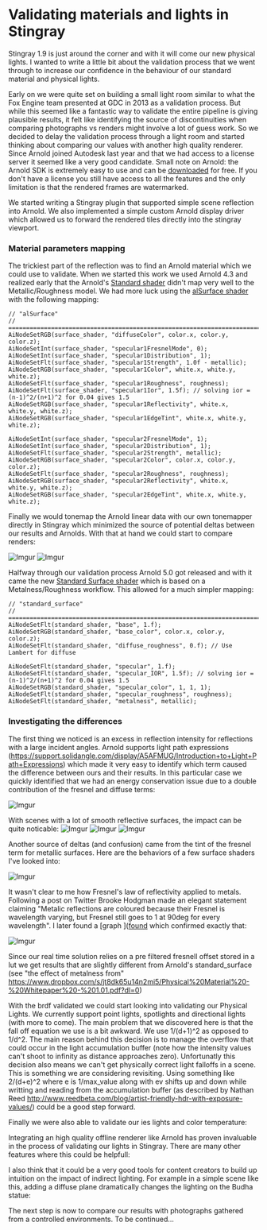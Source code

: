 # Validating materials and lights in Stingray #
Stingray 1.9 is just around the corner and with it will come our new physical lights. I wanted to write a little bit about the validation process that we went through to increase our confidence in the behaviour of our standard material and physical lights.

Early on we were quite set on building a small light room similar to what the Fox Engine team presented at GDC in 2013 as a validation process. But while this seemed like a fantastic way to validate the entire pipeline is giving plausible results, it felt like identifying the source of discontinuities when comparing photographs vs renders might involve a lot of guess work. So we decided to delay the validation process through a light room and started thinking about comparing our values with another high quality renderer. Since Arnold joined Autodesk last year and that we had access to a license server it seemed like a very good candidate. Small note on Arnold: the Arnold SDK is extremely easy to use and can be [downloaded](https://www.solidangle.com/arnold/download) for free. If you don't have a license you still have access to all the features and the only limitation is that the rendered frames are watermarked. 

We started writing a Stingray plugin that supported simple scene reflection into Arnold. We also implemented a simple custom Arnold display driver which allowed us to forward the rendered tiles directly into the stingray viewport.

### Material parameters mapping ###
The trickiest part of the reflection was to find an Arnold material which we could use to validate. When we started this work we used Arnold 4.3 and realized early that the Arnold's [Standard shader](https://support.solidangle.com/display/AFMUG/Standard) didn't map very well to the Metallic/Roughness model. We had more luck using the [alSurface shader](http://www.anderslanglands.com/alshaders/alSurface.html) with the following mapping:

~~~~
// "alSurface"
// ==============================================================================================
AiNodeSetRGB(surface_shader, "diffuseColor", color.x, color.y, color.z);
AiNodeSetInt(surface_shader, "specular1FresnelMode", 0);
AiNodeSetInt(surface_shader, "specular1Distribution", 1);
AiNodeSetFlt(surface_shader, "specular1Strength", 1.0f - metallic);
AiNodeSetRGB(surface_shader, "specular1Color", white.x, white.y, white.z);
AiNodeSetFlt(surface_shader, "specular1Roughness", roughness);
AiNodeSetFlt(surface_shader, "specular1Ior", 1.5f); // solving ior = (n-1)^2/(n+1)^2 for 0.04 gives 1.5
AiNodeSetRGB(surface_shader, "specular1Reflectivity", white.x, white.y, white.z);
AiNodeSetRGB(surface_shader, "specular1EdgeTint", white.x, white.y, white.z);

AiNodeSetInt(surface_shader, "specular2FresnelMode", 1);
AiNodeSetInt(surface_shader, "specular2Distribution", 1);
AiNodeSetFlt(surface_shader, "specular2Strength", metallic);
AiNodeSetRGB(surface_shader, "specular2Color", color.x, color.y, color.z);
AiNodeSetFlt(surface_shader, "specular2Roughness", roughness);
AiNodeSetRGB(surface_shader, "specular2Reflectivity", white.x, white.y, white.z);
AiNodeSetRGB(surface_shader, "specular2EdgeTint", white.x, white.y, white.z);
~~~~

Finally we would tonemap the Arnold linear data with our own tonemapper directly in Stingray which minimized the source of potential deltas between our results and Arnolds. With that at hand we could start to compare renders:

![Imgur](images/res1.jpg)
![Imgur](images/res3.jpg)

Halfway through our validation process Arnold 5.0 got released and with it came the new [Standard Surface shader](https://support.solidangle.com/display/A5AFMUG/Standard+Surface) which is based on a Metalness/Roughness workflow. This allowed for a much simpler mapping:

~~~~
// "standard_surface"
// ==============================================================================================
AiNodeSetFlt(standard_shader, "base", 1.f);
AiNodeSetRGB(standard_shader, "base_color", color.x, color.y, color.z);
AiNodeSetFlt(standard_shader, "diffuse_roughness", 0.f); // Use Lambert for diffuse

AiNodeSetFlt(standard_shader, "specular", 1.f);
AiNodeSetFlt(standard_shader, "specular_IOR", 1.5f); // solving ior = (n-1)^2/(n+1)^2 for 0.04 gives 1.5
AiNodeSetRGB(standard_shader, "specular_color", 1, 1, 1);
AiNodeSetFlt(standard_shader, "specular_roughness", roughness);
AiNodeSetFlt(standard_shader, "metalness", metallic);
~~~~

### Investigating the differences ###

The first thing we noticed is an excess in reflection intensity for reflections with a large incident angles. Arnold supports light path expressions (https://support.solidangle.com/display/A5AFMUG/Introduction+to+Light+Path+Expressions) which made it very easy to identify which term caused the difference between ours and their results. In this particular case we quickly identified that we had an energy conservation issue due to a double contribution of the fresnel and diffuse terms:

![Imgur](images/fix1.jpg)

With scenes with a lot of smooth reflective surfaces, the impact can be quite noticable:
![Imgur](images/fixc.gif)
![Imgur](images/fixa.gif)
![Imgur](images/fixb.gif)

Another source of deltas (and confusion) came from the tint of the fresnel term for metallic surfaces. Here are the behaviors of a few surface shaders I've looked into:

![Imgur](images/metal3.jpg)

It wasn't clear to me how Fresnel's law of reflectivity applied to metals. Following a post on Twitter Brooke Hodgman made an elegant statement claiming "Metalic reflections are coloured because their Fresnel is wavelength varying, but Fresnel still goes to 1 at 90deg for every wavelength". I later found a [graph ]([found](https://en.wikipedia.org/wiki/Reflectance) which confirmed exactly that: 

![Imgur](images/reflectance.jpg)

Since our real time solution relies on a pre filtered fresnell offset stored in a lut we get results that are slightly different from Arnold's standard_surface (see "the effect of metalness from" https://www.dropbox.com/s/jt8dk65u14n2mi5/Physical%20Material%20-%20Whitepaper%20-%201.01.pdf?dl=0)

With the brdf validated we could start looking into validating our Physical Lights. We currently support point lights, spotlights and directional lights (with more to come). The main problem that we discovered here is that the fall off equation we use is a bit awkward. We use 1/(d+1)^2 as opposed to 1/d^2. The main reason behind this decision is to manage the overflow that could occur in the light accumulation buffer (note how the intensity values can't shoot to infinity as distance approaches zero). Unfortunatly this decision also means we can't get physically correct light falloffs in a scene. This is something we are considering revisiting. Using something like 2/(d+e)^2 where e is 1/max_value along with ev shifts up and down while writting and reading from the accumulation buffer (as described by Nathan Reed http://www.reedbeta.com/blog/artist-friendly-hdr-with-exposure-values/) could be a good step forward.

Finally we were also able to validate our ies lights and color temperature:

Integrating an high quality offline renderer like Arnold has proven invaluable in the process of validating our lights in Stingray. There are many other features where this could be helpfull:

I also think that it could be a very good tools for content creators to build up intuition on the impact of indirect lighting. For example in a simple scene like this, adding a diffuse plane dramatically changes the lighting on the Budha statue:

The next step is now to compare our results with photographs gathered from a controlled environments. To be continued...